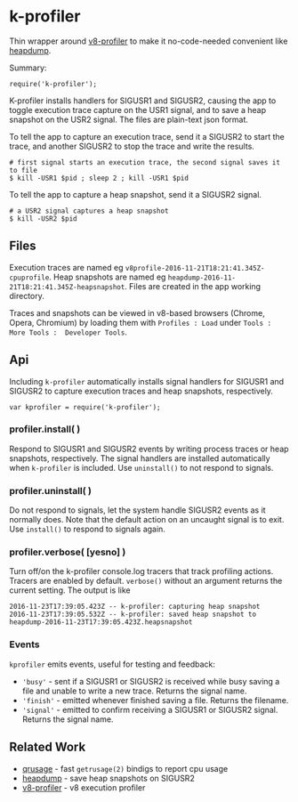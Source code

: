 k-profiler
==========

Thin wrapper around [v8-profiler](https://npmjs.org/package/v8-profiler) to make it
no-code-needed convenient like [heapdump](https://npmjs.org/package/heapdump).

Summary:

    require('k-profiler');

K-profiler installs handlers for SIGUSR1 and SIGUSR2, causing the app to toggle
execution trace capture on the USR1 signal, and to save a heap snapshot on the USR2
signal.  The files are plain-text json format.

To tell the app to capture an execution trace, send it a SIGUSR2 to start the
trace, and another SIGUSR2 to stop the trace and write the results.

    # first signal starts an execution trace, the second signal saves it to file
    $ kill -USR1 $pid ; sleep 2 ; kill -USR1 $pid

To tell the app to capture a heap snapshot, send it a SIGUSR2 signal.

    # a USR2 signal captures a heap snapshot
    $ kill -USR2 $pid


Files
-----

Execution traces are named eg `v8profile-2016-11-21T18:21:41.345Z-cpuprofile`.
Heap snapshots are named eg `heapdump-2016-11-21T18:21:41.345Z-heapsnapshot`.
Files are created in the app working directory.

Traces and snapshots can be viewed in v8-based browsers (Chrome, Opera, Chromium)
by loading them with `Profiles : Load` under `Tools : More Tools :  Developer
Tools`.


Api
---

Including `k-profiler` automatically installs signal handlers for SIGUSR1 and
SIGUSR2 to capture execution traces and heap snapshots, respectively.

    var kprofiler = require('k-profiler');

### profiler.install( )

Respond to SIGUSR1 and SIGUSR2 events by writing process traces or heap snapshots,
respectively.  The signal handlers are installed automatically when `k-profiler` is
included.  Use `uninstall()` to not respond to signals.

### profiler.uninstall( )

Do not respond to signals, let the system handle SIGUSR2 events as it normally
does.  Note that the default action on an uncaught signal is to exit.  Use `install()`
to respond to signals again.

### profiler.verbose( [yesno] )

Turn off/on the k-profiler console.log tracers that track profiling actions.
Tracers are enabled by default.  `verbose()` without an argument returns the current
setting.  The output is like

    2016-11-23T17:39:05.423Z -- k-profiler: capturing heap snapshot
    2016-11-23T17:39:05.532Z -- k-profiler: saved heap snapshot to heapdump-2016-11-23T17:39:05.423Z.heapsnapshot

### Events

`kprofiler` emits events, useful for testing and feedback:

- `'busy'` - sent if a SIGUSR1 or SIGUSR2 is received while busy saving a file
  and unable to write a new trace.  Returns the signal name.
- `'finish'` - emitted whenever finished saving a file. Returns the filename.
- `'signal'` - emitted to confirm receiving a SIGUSR1 or SIGUSR2 signal.
  Returns the signal name.


Related Work
------------

- [qrusage](https://npmjs.org/package/qrusage) - fast `getrusage(2)` bindigs to report cpu usage
- [heapdump](https://npmjs.org/package/heapdump) - save heap snapshots on SIGUSR2
- [v8-profiler](https://npmjs.org/package/v8-profiler) - v8 execution profiler
